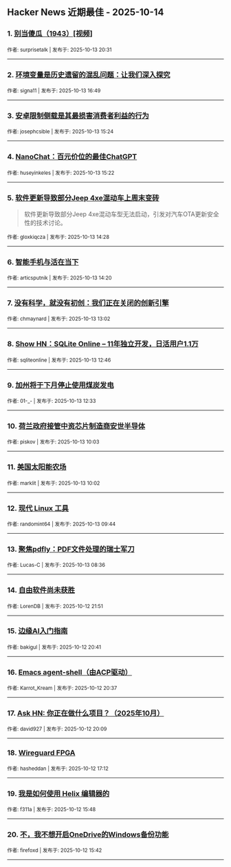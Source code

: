 ## Hacker News 近期最佳 - 2025-10-14


### 1. [别当傻瓜（1943）[视频]](https://news.ycombinator.com/item?id=45573025)

<sub>作者: surprisetalk | 发布于: 2025-10-13 20:31</sub>

---

### 2. [环境变量是历史遗留的混乱问题：让我们深入探究](https://news.ycombinator.com/item?id=45570537)

<sub>作者: signa11 | 发布于: 2025-10-13 16:49</sub>

---

### 3. [安卓限制侧载是其最损害消费者利益的行为](https://news.ycombinator.com/item?id=45569371)

<sub>作者: josephcsible | 发布于: 2025-10-13 15:24</sub>

---

### 4. [NanoChat：百元价位的最佳ChatGPT](https://news.ycombinator.com/item?id=45569350)

<sub>作者: huseyinkeles | 发布于: 2025-10-13 15:22</sub>

---

### 5. [软件更新导致部分Jeep 4xe混动车上周末变砖](https://news.ycombinator.com/item?id=45568700)
> 软件更新导致部分Jeep 4xe混动车型无法启动，引发对汽车OTA更新安全性的技术讨论。

<sub>作者: gloxkiqcza | 发布于: 2025-10-13 14:28</sub>

---

### 6. [智能手机与活在当下](https://news.ycombinator.com/item?id=45568613)

<sub>作者: articsputnik | 发布于: 2025-10-13 14:20</sub>

---

### 7. [没有科学，就没有初创：我们正在关闭的创新引擎](https://news.ycombinator.com/item?id=45567877)

<sub>作者: chmaynard | 发布于: 2025-10-13 13:02</sub>

---

### 8. [Show HN：SQLite Online – 11年独立开发，日活用户1.1万](https://news.ycombinator.com/item?id=45567770)

<sub>作者: sqliteonline | 发布于: 2025-10-13 12:46</sub>

---

### 9. [加州将于下月停止使用煤炭发电](https://news.ycombinator.com/item?id=45567645)

<sub>作者: 01-_- | 发布于: 2025-10-13 12:33</sub>

---

### 10. [荷兰政府接管中资芯片制造商安世半导体](https://news.ycombinator.com/item?id=45566644)

<sub>作者: piskov | 发布于: 2025-10-13 10:03</sub>

---

### 11. [美国太阳能农场](https://news.ycombinator.com/item?id=45566638)

<sub>作者: marklit | 发布于: 2025-10-13 10:02</sub>

---

### 12. [现代 Linux 工具](https://news.ycombinator.com/item?id=45566548)

<sub>作者: randomint64 | 发布于: 2025-10-13 09:44</sub>

---

### 13. [聚焦pdfly：PDF文件处理的瑞士军刀](https://news.ycombinator.com/item?id=45566139)

<sub>作者: Lucas-C | 发布于: 2025-10-13 08:36</sub>

---

### 14. [自由软件尚未获胜](https://news.ycombinator.com/item?id=45562286)

<sub>作者: LorenDB | 发布于: 2025-10-12 21:51</sub>

---

### 15. [边缘AI入门指南](https://news.ycombinator.com/item?id=45561700)

<sub>作者: bakigul | 发布于: 2025-10-12 20:41</sub>

---

### 16. [Emacs agent-shell（由ACP驱动）](https://news.ycombinator.com/item?id=45561672)

<sub>作者: Karrot_Kream | 发布于: 2025-10-12 20:37</sub>

---

### 17. [Ask HN: 你正在做什么项目？（2025年10月）](https://news.ycombinator.com/item?id=45561428)

<sub>作者: david927 | 发布于: 2025-10-12 20:09</sub>

---

### 18. [Wireguard FPGA](https://news.ycombinator.com/item?id=45559857)

<sub>作者: hasheddan | 发布于: 2025-10-12 17:12</sub>

---

### 19. [我是如何使用 Helix 编辑器的](https://news.ycombinator.com/item?id=45559076)

<sub>作者: f311a | 发布于: 2025-10-12 15:48</sub>

---

### 20. [不，我不想开启OneDrive的Windows备份功能](https://news.ycombinator.com/item?id=45559023)

<sub>作者: firefoxd | 发布于: 2025-10-12 15:42</sub>

---
